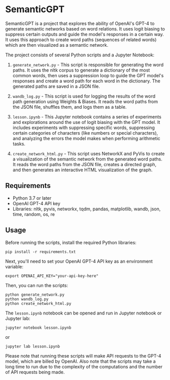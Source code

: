 # SemanticGPT

SemanticGPT is a project that explores the ability of OpenAI's GPT-4 to generate semantic networks based on word relations. It uses logit biasing to suppress certain outputs and guide the model's responses in a certain way. It uses this approach to create word paths (sequences of related words) which are then visualized as a semantic network.

The project consists of several Python scripts and a Jupyter Notebook:

1. `generate_network.py` - This script is responsible for generating the word paths. It uses the nltk corpus to generate a dictionary of the most common words, then uses a suppression loop to guide the GPT model's responses and create a word path for each word in the dictionary. The generated paths are saved in a JSON file.

2. `wandb_log.py` - This script is used for logging the results of the word path generation using Weights & Biases. It reads the word paths from the JSON file, shuffles them, and logs them as a table.

3. `lesson.ipynb` - This Jupyter notebook contains a series of experiments and explorations around the use of logit biasing with the GPT model. It includes experiments with suppressing specific words, suppressing certain categories of characters (like numbers or special characters), and analyzing the errors the model makes when performing arithmetic tasks.

4. `create_network_html.py` - This script uses NetworkX and PyVis to create a visualization of the semantic network from the generated word paths. It reads the word paths from the JSON file, creates a directed graph, and then generates an interactive HTML visualization of the graph.

## Requirements
- Python 3.7 or later
- OpenAI GPT-4 API key
- Libraries: nltk, pyvis, networkx, tqdm, pandas, matplotlib, wandb, json, time, random, os, re

## Usage

Before running the scripts, install the required Python libraries:

```
pip install -r requirements.txt
```

Next, you'll need to set your OpenAI GPT-4 API key as an environment variable:

```
export OPENAI_API_KEY="your-api-key-here"
```

Then, you can run the scripts:

```
python generate_network.py
python wandb_log.py
python create_network_html.py
```

The `lesson.ipynb` notebook can be opened and run in Jupyter notebook or Jupyter lab:

```
jupyter notebook lesson.ipynb
```

or

```
jupyter lab lesson.ipynb
```

Please note that running these scripts will make API requests to the GPT-4 model, which are billed by OpenAI. Also note that the scripts may take a long time to run due to the complexity of the computations and the number of API requests being made.

